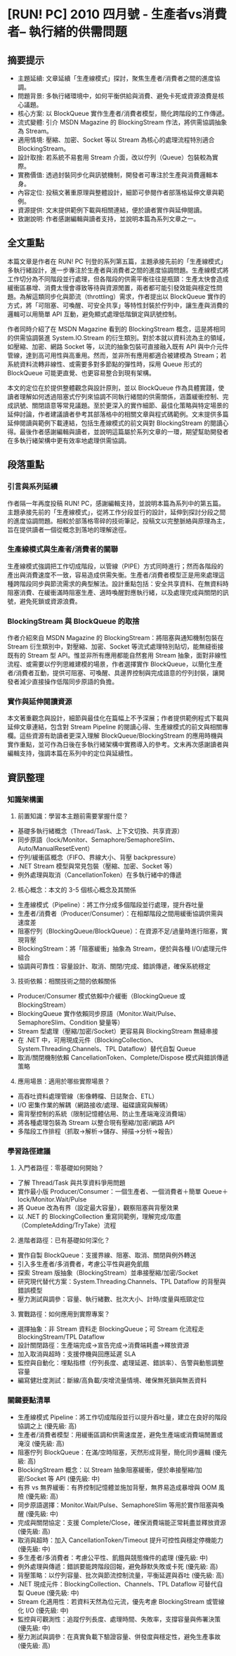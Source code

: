 # [RUN! PC] 2010 四月號 - 生產者vs消費者– 執行緒的供需問題

## 摘要提示
- 主題延續: 文章延續「生產線模式」探討，聚焦生產者/消費者之間的進度協調。
- 問題背景: 多執行緒環境中，如何平衡供給與消費、避免卡死或資源浪費是核心議題。
- 核心方案: 以 BlockQueue 實作生產者/消費者模型，簡化跨階段的工作傳遞。
- 流式變體: 引介 MSDN Magazine 的 BlockingStream 作法，將供需協調抽象為 Stream。
- 適用情境: 壓縮、加密、Socket 等以 Stream 為核心的處理流程特別適合 BlockingStream。
- 設計取捨: 若系統不易套用 Stream 介面，改以佇列（Queue）包裝較為實際。
- 實務價值: 透過封裝同步化與訊號機制，開發者可專注於生產與消費邏輯本身。
- 內容定位: 投稿文著重原理與整體設計，細節可參閱作者部落格延伸文章與範例。
- 資源提供: 文末提供範例下載與相關連結，便於讀者實作與延伸閱讀。
- 致謝說明: 作者感謝編輯與讀者支持，並說明本篇為系列文章之一。

## 全文重點
本篇文章是作者在 RUN! PC 刊登的系列第五篇，主題承接先前的「生產線模式」多執行緒設計，進一步專注於生產者與消費者之間的進度協調問題。生產線模式將工作切分為不同階段並行處理，但各階段的供需平衡往往是瓶頸：生產太快會造成緩衝區暴增、消費太慢會導致等待與資源閒置，兩者都可能引發效能與穩定性問題。為解這類同步化與節流（throttling）需求，作者提出以 BlockQueue 實作的方式，將「可阻塞、可喚醒、可安全共享」等特性封裝於佇列中，讓生產與消費的邏輯可以用簡單 API 互動，避免顯式處理低階鎖定與訊號控制。

作者同時介紹了在 MSDN Magazine 看到的 BlockingStream 概念，這是將相同的供需協調裝進 System.IO.Stream 的衍生類別。對於本就以資料流為主的領域，如壓縮、加密、網路 Socket 等，以流的抽象包裝可直接融入既有 API 與中介元件管線，達到高可用性與高重用。然而，並非所有應用都適合被建模為 Stream；若系統資料流轉非線性、或需要多對多節點的彈性時，採用 Queue 形式的 BlockQueue 可能更直覺、也更容易整合到現有架構。

本文的定位在於提供整體觀念與設計原則，並以 BlockQueue 作為具體實踐，使讀者理解如何透過阻塞式佇列來協調不同執行緒間的供需關係，涵蓋緩衝控制、完成訊號、關閉語意等常見議題。至於更深入的實作細節、最佳化策略與特定場景的延伸討論，作者建議讀者參考其部落格中的相關文章與程式碼範例。文末提供多篇延伸閱讀與範例下載連結，包括生產線模式的前文與對 BlockingStream 的閱讀心得。最後作者感謝編輯與讀者，並說明這篇屬於系列文章的一環，期望幫助開發者在多執行緒架構中更有效率地處理供需協調。

## 段落重點
### 引言與系列延續
作者隔一年再度投稿 RUN! PC，感謝編輯支持，並說明本篇為系列中的第五篇。主題承接先前的「生產線模式」，從將工作分段並行的設計，延伸到探討分段之間的進度協調問題。相較於部落格零碎的技術筆記，投稿文以完整脈絡與原理為主，旨在提供讀者一個從概念到落地的理解途徑。

### 生產線模式與生產者/消費者的關聯
生產線模式強調把工作切成階段，以管線（PIPE）方式同時進行；然而各階段的產出與消費速度不一致，容易造成供需失衡。生產者/消費者模型正是用來處理這種跨階段同步與節流需求的典型解法。設計重點包括：安全共享資料、在無資料時阻塞消費、在緩衝滿時阻塞生產、適時喚醒對應執行緒，以及處理完成與關閉的訊號，避免死鎖或資源浪費。

### BlockingStream 與 BlockQueue 的取捨
作者介紹來自 MSDN Magazine 的 BlockingStream：將阻塞與通知機制包裝在 Stream 衍生類別中，對壓縮、加密、Socket 等流式處理特別貼切，能無縫銜接既有的 Stream 型 API。惟並非所有應用都能自然套用 Stream 抽象，面對非線性流程、或需要以佇列思維建模的場景，作者選擇實作 BlockQueue，以簡化生產者/消費者互動，提供可阻塞、可喚醒、具邊界控制與完成語意的佇列封裝，讓開發者減少直接操作低階同步原語的負擔。

### 實作與延伸閱讀資源
本文著重觀念與設計，細節與最佳化在篇幅上不予深展；作者提供範例程式下載與延伸文章連結，包含對 Stream Pipeline 的閱讀心得、生產線模式的前文與相關專欄。這些資源有助讀者更深入理解 BlockQueue/BlockingStream 的應用時機與實作重點，並可作為日後在多執行緒架構中實務導入的參考。文末再次感謝讀者與編輯支持，強調本篇在系列中的定位與延續性。

## 資訊整理

### 知識架構圖
1. 前置知識：學習本主題前需要掌握什麼？
- 基礎多執行緒概念（Thread/Task、上下文切換、共享資源）
- 同步原語（lock/Monitor、Semaphore/SemaphoreSlim、Auto/ManualResetEvent）
- 佇列/緩衝區概念（FIFO、界線大小、背壓 backpressure）
- .NET Stream 模型與常見包裝（壓縮、加密、Socket 等）
- 例外處理與取消（CancellationToken）在多執行緒中的傳遞

2. 核心概念：本文的 3-5 個核心概念及其關係
- 生產線模式（Pipeline）：將工作分成多個階段並行處理，提升吞吐量
- 生產者/消費者（Producer/Consumer）：在相鄰階段之間用緩衝協調供需與速度差
- 阻塞佇列（BlockingQueue/BlockQueue）：在資源不足/過量時進行阻塞，實現背壓
- BlockingStream：將「阻塞緩衝」抽象為 Stream，便於與各種 I/O/處理元件組合
- 協調與可靠性：容量設計、取消、關閉/完成、錯誤傳遞，確保系統穩定

3. 技術依賴：相關技術之間的依賴關係
- Producer/Consumer 模式依賴中介緩衝（BlockingQueue 或 BlockingStream）
- BlockingQueue 實作依賴同步原語（Monitor.Wait/Pulse、SemaphoreSlim、Condition 變量等）
- Stream 型處理（壓縮/加密/Socket）更容易與 BlockingStream 無縫串接
- 在 .NET 中，可用現成元件（BlockingCollection<T>、System.Threading.Channels、TPL Dataflow）替代自製 Queue
- 取消/關閉機制依賴 CancellationToken、Complete/Dispose 模式與錯誤傳遞策略

4. 應用場景：適用於哪些實際場景？
- 高吞吐資料處理管線（影像轉檔、日誌聚合、ETL）
- I/O 密集作業的解耦（網路接收/處理、磁碟讀寫與解碼）
- 需背壓控制的系統（限制記憶體佔用、防止生產端淹沒消費端）
- 將各種處理包裝為 Stream 以整合現有壓縮/加密/網路 API
- 多階段工作排程（抓取→解析→儲存、掃描→分析→報告）

### 學習路徑建議
1. 入門者路徑：零基礎如何開始？
- 了解 Thread/Task 與共享資料爭用問題
- 實作最小版 Producer/Consumer：一個生產者、一個消費者＋簡單 Queue＋lock/Monitor.Wait/Pulse
- 將 Queue 改為有界（設定最大容量），觀察阻塞與背壓效果
- 以 .NET 的 BlockingCollection<T> 重寫同範例，理解完成/取盡（CompleteAdding/TryTake）流程

2. 進階者路徑：已有基礎如何深化？
- 實作自製 BlockQueue：支援界線、阻塞、取消、關閉與例外轉送
- 引入多生產者/多消費者，考慮公平性與避免飢餓
- 探索 Stream 版抽象（BlockingStream）並串接壓縮/加密/Socket
- 研究現代替代方案：System.Threading.Channels、TPL Dataflow 的背壓與錯誤模型
- 壓力測試與調參：容量、執行緒數、批次大小、計時/度量與瓶頸定位

3. 實戰路徑：如何應用到實際專案？
- 選擇抽象：非 Stream 資料走 BlockingQueue；可 Stream 化流程走 BlockingStream/TPL Dataflow
- 設計關閉路徑：生產端完成→宣告完成→消費端耗盡→釋放資源
- 加入取消與超時：支援停機與回應延遲 SLA
- 監控與自動化：埋點指標（佇列長度、處理延遲、錯誤率）、告警與動態調整容量
- 編寫健壯度測試：斷線/高負載/突增流量情境、確保無死鎖與無丟資料

### 關鍵要點清單
- 生產線模式 Pipeline：將工作切成階段並行以提升吞吐量，建立在良好的階段協調之上 (優先級: 高)
- 生產者/消費者模型：用緩衝區調和供需速度差，避免生產端或消費端閒置或淹沒 (優先級: 高)
- 阻塞佇列 BlockQueue：在滿/空時阻塞，天然形成背壓，簡化同步邏輯 (優先級: 高)
- BlockingStream 概念：以 Stream 抽象阻塞緩衝，便於串接壓縮/加密/Socket 等 API (優先級: 中)
- 有界 vs 無界緩衝：有界控制記憶體並施加背壓，無界易造成暴增與 OOM 風險 (優先級: 高)
- 同步原語選擇：Monitor.Wait/Pulse、SemaphoreSlim 等用於實作阻塞與喚醒 (優先級: 中)
- 完成與關閉協定：支援 Complete/Close，確保消費端能正常耗盡並釋放資源 (優先級: 高)
- 取消與超時：加入 CancellationToken/Timeout 提升可控性與穩定停機能力 (優先級: 中)
- 多生產者/多消費者：考慮公平性、飢餓與競態條件的處理 (優先級: 中)
- 例外處理與傳遞：錯誤要能跨階段回報，避免靜默失敗或卡死 (優先級: 高)
- 背壓策略：以佇列容量、批次與節流控制流量，平衡延遲與吞吐 (優先級: 高)
- .NET 現成元件：BlockingCollection<T>、Channels、TPL Dataflow 可替代自製 Queue (優先級: 中)
- Stream 化適用性：若資料天然為位元流，優先考慮 BlockingStream 或管線化 I/O (優先級: 中)
- 監控與可觀測性：追蹤佇列長度、處理時間、失敗率，支撐容量與佈署決策 (優先級: 中)
- 壓力測試與調參：在真實負載下驗證容量、併發度與穩定性，避免生產事故 (優先級: 高)
